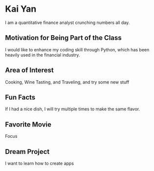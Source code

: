 # Kai Yan

I am a quantitative finance analyst crunching numbers all day.

## Motivation for Being Part of the Class
I would like to enhance my coding skill through Python, which has been heavily used in the financial industry.

## Area of Interest
Cooking, Wine Tasting, and Traveling, and try some new stuff

## Fun Facts
If I had a nice dish, I will try multiple times to make the same flavor.

## Favorite Movie
Focus

## Dream Project
I want to learn how to create apps